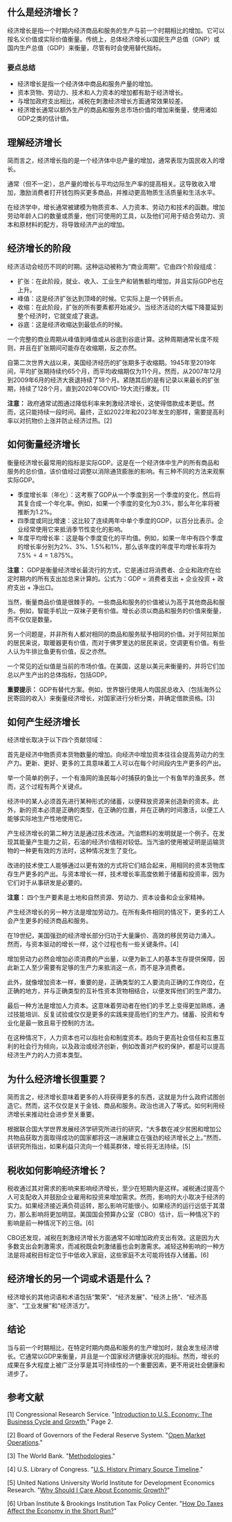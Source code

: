 ## 什么是经济增长？

经济增长是指一个时期内经济商品和服务的生产与前一个时期相比的增加。它可以按名义价值或实际价值衡量。传统上，总体经济增长以国民生产总值（GNP）或国内生产总值（GDP）来衡量，尽管有时会使用替代指标。

### 要点总结

- 经济增长是指一个经济体中商品和服务产量的增加。
- 资本货物、劳动力、技术和人力资本的增加都有助于经济增长。
- 与增加政府支出相比，减税在刺激经济增长方面通常效果较差。
- 经济增长通常以额外生产的商品和服务总市场价值的增加来衡量，使用诸如GDP之类的估计值。

## 理解经济增长

简而言之，经济增长指的是一个经济体中总产量的增加，通常表现为国民收入的增长。

通常（但不一定），总产量的增长与平均边际生产率的提高相关。这导致收入增加，激励消费者打开钱包购买更多商品，并推动更高物质生活质量和生活水平。

在经济学中，增长通常被建模为物质资本、人力资本、劳动力和技术的函数。增加劳动年龄人口的数量或质量，他们可使用的工具，以及他们可用于结合劳动力、资本和原材料的配方，将导致经济产出的增加。

## 经济增长的阶段

经济活动会经历不同的时期。这种运动被称为“商业周期”。它由四个阶段组成：

- 扩张：在此阶段，就业、收入、工业生产和销售额均增加，并且实际GDP也在上升。
- 峰值：这是经济扩张达到顶峰的时候。它实际上是一个转折点。
- 收缩：在此阶段，扩张的所有要素都开始减少。当经济活动的大幅下降蔓延到整个经济时，它就变成了衰退。
- 谷底：这是经济收缩达到最低点的时候。

一个完整的商业周期从峰值到峰值或从谷底到谷底计算。这种周期通常长度不规则，并且在扩张期间可能存在收缩期，反之亦然。

自第二次世界大战以来，美国经济经历的扩张期多于收缩期。1945年至2019年间，平均扩张期持续约65个月，而平均收缩期仅为11个月。然而，从2007年12月到2009年6月的经济大衰退持续了18个月。紧随其后的是有记录以来最长的扩张期，持续了128个月，直到2020年COVID-19大流行爆发。[1]

**注意：** 政府通常试图通过降低利率来刺激经济增长，这使得借款成本更低。然而，这只能持续一段时间。最终，正如2022年和2023年发生的那样，需要提高利率以对抗物价上涨并防止经济过热。[2]

## 如何衡量经济增长

衡量经济增长最常用的指标是实际GDP。这是在一个经济体中生产的所有商品和服务的总价值，该价值经过调整以消除通货膨胀的影响。有三种不同的方法来观察实际GDP。

- 季度增长率（年化）：这考察了GDP从一个季度到另一个季度的变化，然后将其复合成一个年化率。例如，如果一个季度的变化为0.3%，那么年化率将被推断为1.2%。
- 四季度或同比增速：这比较了连续两年中单个季度的GDP，以百分比表示。企业经常使用它来抵消季节性变化的影响。
- 年度平均增长率：这是每个季度变化的平均值。例如，如果一年中有四个季度的增长率分别为2%、3%、1.5%和1%，那么该年度的年度平均增长率将为7.5% ÷ 4 = 1.875%。

**注意：** GDP是衡量经济增长最流行的方式，它是通过将消费者、企业和政府在给定时期内的所有支出加总来计算的。公式为：GDP = 消费者支出 + 企业投资 + 政府支出 + 净出口。

当然，衡量商品价值是很棘手的。一些商品和服务的价值被认为高于其他商品和服务。例如，智能手机比一双袜子更有价值。增长必须以商品和服务的价值来衡量，而不仅仅是数量。

另一个问题是，并非所有人都对相同的商品和服务赋予相同的价值。对于阿拉斯加的居民来说，取暖器更有价值，而对于佛罗里达的居民来说，空调更有价值。有些人认为牛排比鱼更有价值，反之亦然。

一个常见的近似值是当前的市场价值。在美国，这是以美元来衡量的，并将它们加总以产生产出的总体指标，包括GDP。

**重要提示：** GDP有替代方案。例如，世界银行使用人均国民总收入（包括海外公民寄回的收入）来衡量经济增长，对国家进行分析分类，并确定借款资格。[3]

## 如何产生经济增长

经济增长取决于以下四个贡献领域：

首先是经济中物质资本货物数量的增加。向经济中增加资本往往会提高劳动力的生产力。更新、更好、更多的工具意味着工人可以在每个时间段内生产更多的产出。

举一个简单的例子，一个有渔网的渔民每小时捕获的鱼比一个有鱼竿的渔民多。然而，这个过程有两个关键点。

经济中的某人必须首先进行某种形式的储蓄，以便释放资源来创造新的资本。此外，新的资本必须是正确的类型，在正确的位置，并在正确的时间激活，以便工人能够实际地生产性地使用它。

产生经济增长的第二种方法是通过技术改进。汽油燃料的发明就是一个例子。在发现其能量产生能力之前，石油的经济价值相对较低。当汽油的使用被证明是运输货物的一种更有效的方法时，这种情况发生了变化。

改进的技术使工人能够通过以更有效的方式将它们结合起来，用相同的资本货物库存生产更多的产出。与资本增长一样，技术增长率高度依赖于储蓄和投资率，因为它们对于从事研发是必要的。

**注意：** 四个生产要素是土地和自然资源、劳动力、资本设备和企业家精神。

产生经济增长的另一种方法是增加劳动力。在所有条件相同的情况下，更多的工人会产生更多的经济商品和服务。

在19世纪，美国强劲的经济增长部分归功于大量廉价、高效的移民劳动力涌入。然而，与资本驱动的增长一样，这个过程也有一些关键条件。[4]

增加劳动力必然会增加必须消费的产出量，以便为新工人的基本生存提供保障，因此新工人至少需要有足够的生产力来抵消这一点，而不是净消费者。

此外，就像增加资本一样，重要的是，正确类型的工人要流向正确的工作岗位，在正确的地方，并与正确类型的互补性资本货物相结合，以便发挥他们的生产潜力。

最后一种方法是增加人力资本。这意味着劳动者在他们的手艺上变得更加熟练，通过技能培训、反复试验或仅仅是更多的实践来提高他们的生产力。储蓄、投资和专业化是最一致且易于控制的方法。

在这种情况下，人力资本也可以指社会和制度资本。趋向于更高社会信任和互惠互利的社会行为倾向，以及政治或经济创新，例如改善对产权的保护，都是可以提高经济生产力的人力资本类型。

## 为什么经济增长很重要？

简而言之，经济增长意味着更多的人将获得更多的东西，这就是为什么政府试图创造它。然而，这不仅仅是关于金钱、商品和服务。政治也进入了等式。如何利用经济增长来推动社会进步至关重要。

根据联合国大学世界发展经济学研究所进行的研究，“大多数在减少贫困和增加公共物品获取方面取得成功的国家都将这一进展建立在强劲的经济增长之上。”然而，该研究所指出，如果利益只流向一个精英群体，增长将无法持续。[5]

## 税收如何影响经济增长？

税收通过其对需求的影响来影响经济增长，至少在短期内是这样。减税通过提高个人可支配收入并鼓励企业雇用和投资来增加需求。然而，影响的大小取决于经济的实力。如果经济接近满负荷运转，那么影响可能很小。如果经济的运行远低于其潜力，那么影响将更加明显。美国国会预算办公室（CBO）估计，后一种情况下的影响是前一种情况下的三倍。[6]

CBO还发现，减税在刺激经济增长方面通常不如增加政府支出有效。这是因为大多数支出会刺激需求，而减税既会刺激储蓄也会刺激需求。减轻这种影响的一种方法是将减税目标定位于中低收入家庭，这些家庭不太可能将钱存入储蓄。[6]

## 经济增长的另一个词或术语是什么？

经济增长的其他词语和术语包括“繁荣”、“经济发展”、“经济上扬”、“经济高涨”、“工业发展”和“经济活力”。

## 结论

当与前一个时期相比，在特定时期内商品和服务的生产增加时，就会发生经济增长。它通常以GDP来衡量，并且是一个国家经济健康状况的指标。然而，增长的成果在多大程度上被广泛分享是其可持续性的一个重要因素，更不用说社会健康和进步了。

## 参考文献

[1] Congressional Research Service. "[Introduction to U.S. Economy: The Business Cycle and Growth](https://sgp.fas.org/crs/misc/IF10411.pdf)," Page 2.

[2] Board of Governors of the Federal Reserve System. "[Open Market Operations](https://www.federalreserve.gov/monetarypolicy/openmarket.htm)."

[3] The World Bank. "[Methodologies](https://datahelpdesk.worldbank.org/knowledgebase/articles/906531-methodologies)."

[4] U.S. Library of Congress. "[U.S. History Primary Source Timeline](https://www.loc.gov/classroom-materials/united-states-history-primary-source-timeline/rise-of-industrial-america-1876-1900/overview/)."

[5] United Nations University World Institute for Development Economics Research. "[Why Should I Care About Economic Growth?](https://www.wider.unu.edu/publication/why-should-i-care-about-economic-growth)"

[6] Urban Institute & Brookings Institution Tax Policy Center. "[How Do Taxes Affect the Economy in the Short Run?](https://www.taxpolicycenter.org/briefing-book/how-do-taxes-affect-economy-short-run)"
